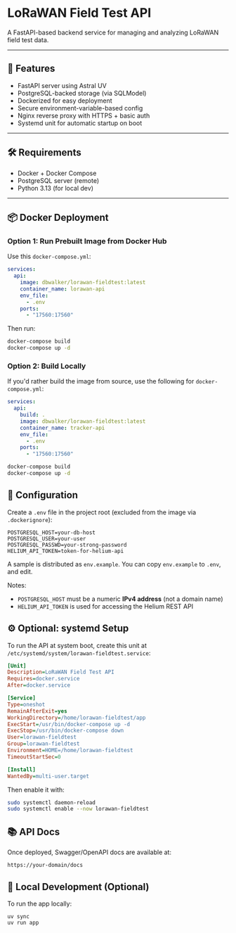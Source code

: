 # LoRaWAN Field Test API

A FastAPI-based backend service for managing and analyzing LoRaWAN field test data.

---

## 🚀 Features

- FastAPI server using Astral UV
- PostgreSQL-backed storage (via SQLModel)
- Dockerized for easy deployment
- Secure environment-variable-based config
- Nginx reverse proxy with HTTPS + basic auth
- Systemd unit for automatic startup on boot

---

## 🛠️ Requirements

- Docker + Docker Compose
- PostgreSQL server (remote)
- Python 3.13 (for local dev)

---

## 📦 Docker Deployment

### Option 1: Run Prebuilt Image from Docker Hub

Use this `docker-compose.yml`:

```yaml
services:
  api:
    image: dbwalker/lorawan-fieldtest:latest
    container_name: lorawan-api
    env_file:
      - .env
    ports:
      - "17560:17560"
```

Then run:

```bash
docker-compose build
docker-compose up -d
```

### Option 2: Build Locally

If you'd rather build the image from source, use the following for `docker-compose.yml`:

```yaml
services:
  api:
    build: .
    image: dbwalker/lorawan-fieldtest:latest
    container_name: tracker-api
    env_file:
      - .env
    ports:
      - "17560:17560"
```

```bash
docker-compose build
docker-compose up -d
```

## 🔐 Configuration

Create a `.env` file in the project root (excluded from the image via `.dockerignore`):

```env
POSTGRESQL_HOST=your-db-host
POSTGRESQL_USER=your-user
POSTGRESQL_PASSWD=your-strong-password
HELIUM_API_TOKEN=token-for-helium-api
```

A sample is distributed as `env.example`. You can copy `env.example` to `.env`, and edit.

Notes:

* `POSTGRESQL_HOST` must be a numeric **IPv4 address** (not a domain name)
* `HELIUM_API_TOKEN` is used for accessing the Helium REST API

## ⚙️ Optional: systemd Setup

To run the API at system boot, create this unit at `/etc/systemd/system/lorawan-fieldtest.service`:

```ini
[Unit]
Description=LoRaWAN Field Test API
Requires=docker.service
After=docker.service

[Service]
Type=oneshot
RemainAfterExit=yes
WorkingDirectory=/home/lorawan-fieldtest/app
ExecStart=/usr/bin/docker-compose up -d
ExecStop=/usr/bin/docker-compose down
User=lorawan-fieldtest
Group=lorawan-fieldtest
Environment=HOME=/home/lorawan-fieldtest
TimeoutStartSec=0

[Install]
WantedBy=multi-user.target
```

Then enable it with:

```bash
sudo systemctl daemon-reload
sudo systemctl enable --now lorawan-fieldtest
```

## 📚 API Docs

Once deployed, Swagger/OpenAPI docs are available at:

```http
https://your-domain/docs
```

## 🧪 Local Development (Optional)

To run the app locally:

```
uv sync
uv run app
```